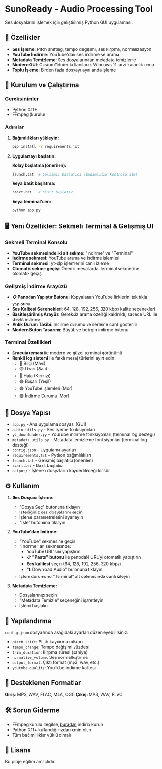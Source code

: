 # SunoReady - Audio Processing Tool

Ses dosyalarını işlemek için geliştirilmiş Python GUI uygulaması.

## 🎯 Özellikler

- **Ses İşleme**: Pitch shifting, tempo değişimi, ses kırpma, normalizasyon
- **YouTube İndirme**: YouTube'dan ses indirme ve arama
- **Metadata Temizleme**: Ses dosyalarından metadata temizleme  
- **Modern GUI**: CustomTkinter kullanılarak Windows 11 tarzı karanlık tema
- **Toplu İşleme**: Birden fazla dosyayı aynı anda işleme

## 🚀 Kurulum ve Çalıştırma

### Gereksinimler
- Python 3.11+
- FFmpeg (kurulu)

### Adımlar

1. **Bağımlılıkları yükleyin:**
   ```bash
   pip install -r requirements.txt
   ```

2. **Uygulamayı başlatın:**

   **Kolay başlatma (önerilen):**
   ```bash
   launch.bat  # Gelişmiş başlatıcı (bağımlılık kontrolü ile)
   ```
   
   **Veya basit başlatma:**
   ```bash
   start.bat   # Basit başlatıcı
   ```
   
   **Veya terminal'den:**
   ```bash
   python app.py
   ```

## 🖥️ Yeni Özellikler: Sekmeli Terminal & Gelişmiş UI

### Sekmeli Terminal Konsolu
- **YouTube sekmesinde iki alt sekme**: "İndirme" ve "Terminal"
- **İndirme sekmesi**: YouTube arama ve indirme işlemleri
- **Terminal sekmesi**: yt-dlp işlemlerini canlı izleme
- **Otomatik sekme geçişi**: Önemli mesajlarda Terminal sekmesine otomatik geçiş

### Gelişmiş İndirme Arayüzü
- **📋 Panodan Yapıştır Butonu**: Kopyalanan YouTube linklerini tek tıkla yapıştırın
- **Ses Kalitesi Seçenekleri**: 64, 128, 192, 256, 320 kbps kalite seçenekleri
- **Basitleştirilmiş Arayüz**: Gereksiz arama özelliği kaldırıldı, sadece URL ile direkt indirme
- **Anlık Durum Takibi**: İndirme durumu ve ilerleme canlı gösterilir
- **Modern Buton Tasarımı**: Büyük ve belirgin indirme butonu

### Terminal Özellikleri
- **Dracula teması** ile modern ve güzel terminal görünümü  
- **Renkli log sistemi** ile farklı mesaj türlerini ayırt edin:
  - 🔵 Bilgi (Mavi)
  - 🟡 Uyarı (Sarı) 
  - 🔴 Hata (Kırmızı)
  - 🟢 Başarı (Yeşil)
  - 🟣 YouTube İşlemleri (Mor)
  - 🟣 İndirme Durumu (Mor)

## 📂 Dosya Yapısı

- `app.py` - Ana uygulama dosyası (GUI)
- `audio_utils.py` - Ses işleme fonksiyonları
- `yt_downloader.py` - YouTube indirme fonksiyonları (terminal log desteği)
- `metadata_utils.py` - Metadata temizleme fonksiyonları (terminal log desteği)
- `config.json` - Uygulama ayarları
- `requirements.txt` - Python bağımlılıkları
- `launch.bat` - Gelişmiş başlatıcı (önerilen)
- `start.bat` - Basit başlatıcı
- `output/` - İşlenen dosyaların kaydedileceği klasör

## ⚙️ Kullanım

1. **Ses Dosyası İşleme:**
   - "Dosya Seç" butonuna tıklayın
   - İstediğiniz ses dosyalarını seçin
   - İşleme parametrelerini ayarlayın
   - "İşle" butonuna tıklayın

2. **YouTube'dan İndirme:**
   - "YouTube" sekmesine geçin
   - "İndirme" alt sekmesinde:
     - YouTube URL'sini yapıştırın
     - 📋 **"Paste" butonu** ile panodaki URL'yi otomatik yapıştırın
     - **Ses kalitesi** seçin (64, 128, 192, 256, 320 kbps)
     - "⬇️ Download Audio" butonuna tıklayın
   - İşlem durumunu "Terminal" alt sekmesinde canlı izleyin

3. **Metadata Temizleme:**
   - Dosyalarınızı seçin
   - "Metadata Temizle" seçeneğini işaretleyin
   - İşlemi başlatın

## 🔧 Yapılandırma

`config.json` dosyasında aşağıdaki ayarları düzenleyebilirsiniz:

- `pitch_shift`: Pitch kaydırma miktarı
- `tempo_change`: Tempo değişimi yüzdesi
- `trim_duration`: Kırpma süresi (saniye)
- `normalize_volume`: Ses normalleştirme
- `output_format`: Çıktı format (mp3, wav, etc.)
- `youtube_quality`: YouTube indirme kalitesi

## 🎵 Desteklenen Formatlar

**Giriş:** MP3, WAV, FLAC, M4A, OGG
**Çıkış:** MP3, WAV, FLAC

## 🛠️ Sorun Giderme

- FFmpeg kurulu değilse, [buradan](https://ffmpeg.org/download.html) indirip kurun
- Python 3.11+ kullandığınızdan emin olun
- Tüm bağımlılıklar yüklü olmalı

## 📝 Lisans

Bu proje eğitim amaçlıdır.
